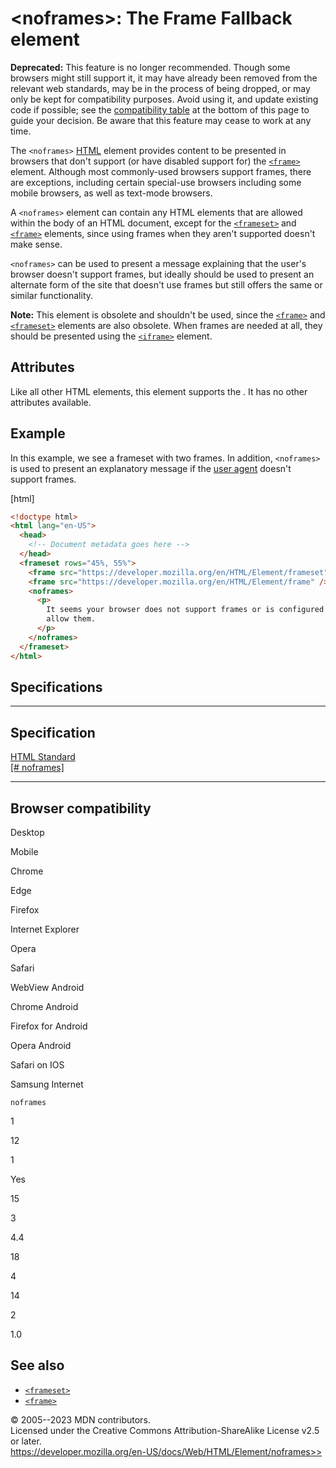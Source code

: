 \<noframes\>: The Frame Fallback element
========================================

**Deprecated:** This feature is no longer recommended. Though some
browsers might still support it, it may have already been removed from
the relevant web standards, may be in the process of being dropped, or
may only be kept for compatibility purposes. Avoid using it, and update
existing code if possible; see the [compatibility
table](#browser_compatibility) at the bottom of this page to guide your
decision. Be aware that this feature may cease to work at any time.

The `<noframes>` [HTML](../index) element provides content to be
presented in browsers that don\'t support (or have disabled support for)
the [`<frame>`](frame) element. Although most commonly-used browsers
support frames, there are exceptions, including certain special-use
browsers including some mobile browsers, as well as text-mode browsers.

A `<noframes>` element can contain any HTML elements that are allowed
within the body of an HTML document, except for the
[`<frameset>`](frameset) and [`<frame>`](frame) elements, since using
frames when they aren\'t supported doesn\'t make sense.

`<noframes>` can be used to present a message explaining that the
user\'s browser doesn\'t support frames, but ideally should be used to
present an alternate form of the site that doesn\'t use frames but still
offers the same or similar functionality.

**Note:** This element is obsolete and shouldn\'t be used, since the
[`<frame>`](frame) and [`<frameset>`](frameset) elements are also
obsolete. When frames are needed at all, they should be presented using
the [`<iframe>`](iframe) element.

Attributes
----------

Like all other HTML elements, this element supports the [](_Resources/Markup%20And%20Styling/html/global_attributes/index.md). It has no other attributes available.

Example
-------

In this example, we see a frameset with two frames. In addition,
`<noframes>` is used to present an explanatory message if the [user
agent](https://developer.mozilla.org/en-US/docs/Glossary/User_agent)
doesn\'t support frames.

[html]

```html
<!doctype html>
<html lang="en-US">
  <head>
    <!-- Document metadata goes here -->
  </head>
  <frameset rows="45%, 55%">
    <frame src="https://developer.mozilla.org/en/HTML/Element/frameset" />
    <frame src="https://developer.mozilla.org/en/HTML/Element/frame" />
    <noframes>
      <p>
        It seems your browser does not support frames or is configured to not
        allow them.
      </p>
    </noframes>
  </frameset>
</html>
```

Specifications
--------------

  -----------------------------------------------------------------------------------

Specification
  -----------------------------------------------------------------------------------

  [HTML Standard\
  [\#
  noframes]](https://html.spec.whatwg.org/multipage/obsolete.html#noframes)

  -----------------------------------------------------------------------------------

Browser compatibility
---------------------

Desktop

Mobile

Chrome

Edge

Firefox

Internet Explorer

Opera

Safari

WebView Android

Chrome Android

Firefox for Android

Opera Android

Safari on IOS

Samsung Internet

`noframes`

1

12

1

Yes

15

3

4.4

18

4

14

2

1.0

See also
--------

- [`<frameset>`](frameset)
- [`<frame>`](frame)

© 2005--2023 MDN contributors.\
Licensed under the Creative Commons Attribution-ShareAlike License v2.5
or later.\
https://developer.mozilla.org/en-US/docs/Web/HTML/Element/noframes>>
